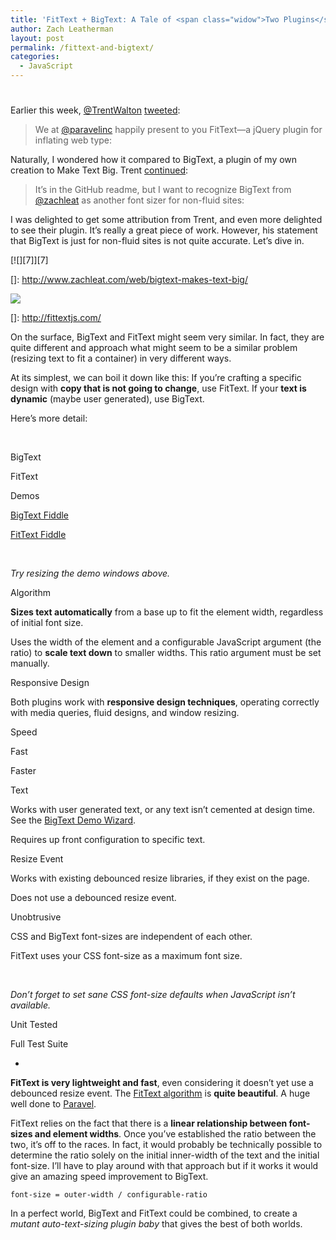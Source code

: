 ```yaml
---
title: 'FitText + BigText: A Tale of <span class="widow">Two Plugins</span>'
author: Zach Leatherman
layout: post
permalink: /fittext-and-bigtext/
categories:
  - JavaScript
---
```

# 

Earlier this week, [@TrentWalton][1] [tweeted][2]:

 [1]: http://twitter.com/trentwalton
 [2]: http://twitter.com/TrentWalton/status/67972022776508416

> We at [@paravelinc][3] happily present to you FitText—a jQuery plugin for inflating web type: 

 [3]: http://twitter.com/paravelinc

Naturally, I wondered how it compared to BigText, a plugin of my own creation to Make Text Big. Trent [continued][4]:

 [4]: http://twitter.com/TrentWalton/status/67989004427079682

> It’s in the GitHub readme, but I want to recognize BigText from [@zachleat][5] as another font sizer for non-fluid sites: 

 [5]: http://twitter.com/zachleat

I was delighted to get some attribution from Trent, and even more delighted to see their plugin. It’s really a great piece of work. However, his statement that BigText is just for non-fluid sites is not quite accurate. Let’s dive in.

[![][7]][7]

 []: http://www.zachleat.com/web/bigtext-makes-text-big/

[![][8]][8]

 []: http://fittextjs.com/

On the surface, BigText and FitText might seem very similar. In fact, they are quite different and approach what might seem to be a similar problem (resizing text to fit a container) in very different ways.

At its simplest, we can boil it down like this: If you’re crafting a specific design with **copy that is not going to change**, use FitText. If your **text is dynamic** (maybe user generated), use BigText.

Here’s more detail:

 

BigText

FitText

Demos

[BigText Fiddle][8]

[FitText Fiddle][9]

 

*Try resizing the demo windows above.*

Algorithm

**Sizes text automatically** from a base up to fit the element width, regardless of initial font size.

Uses the width of the element and a configurable JavaScript argument (the ratio) to **scale text down** to smaller widths. This ratio argument must be set manually.

Responsive Design

Both plugins work with **responsive design techniques**, operating correctly with media queries, fluid designs, and window resizing.

Speed

Fast

Faster

Text

Works with user generated text, or any text isn’t cemented at design time. See the [BigText Demo Wizard][10].

Requires up front configuration to specific text.

Resize Event

Works with existing debounced resize libraries, if they exist on the page.

Does not use a debounced resize event.

Unobtrusive

CSS and BigText font-sizes are independent of each other.

FitText uses your CSS font-size as a maximum font size.

 

*Don’t forget to set sane CSS font-size defaults when JavaScript isn’t available.*

Unit Tested

Full Test Suite

-

**FitText is very lightweight and fast**, even considering it doesn’t yet use a debounced resize event. The [FitText algorithm][11] is **quite beautiful**. A huge well done to [Paravel][12].

 [8]: http://jsfiddle.net/zachleat/anJpE/
 [9]: http://jsfiddle.net/zachleat/ExhDC/
 [10]: http://www.zachleat.com/bigtext/demo/
 [11]: https://github.com/davatron5000/FitText.js/blob/master/jquery.fittext.js
 [12]: http://paravelinc.com/

FitText relies on the fact that there is a **linear relationship between font-sizes and element widths**. Once you’ve established the ratio between the two, it’s off to the races. In fact, it would probably be technically possible to determine the ratio solely on the initial inner-width of the text and the initial font-size. I’ll have to play around with that approach but if it works it would give an amazing speed improvement to BigText.

`font-size = outer-width / configurable-ratio`

In a perfect world, BigText and FitText could be combined, to create a *mutant auto-text-sizing plugin baby* that gives the best of both worlds.